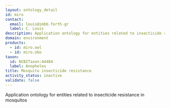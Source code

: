 ```yaml
---
layout: ontology_detail
id: miro
contact:
  email: louis@imbb.forth.gr
  label: C. Louis
description: Application ontology for entities related to insecticide resistance in mosquitos
domain: environment
products:
  - id: miro.owl
  - id: miro.obo
taxon:
  id: NCBITaxon:44484
  label: Anopheles
title: Mosquito insecticide resistance
activity_status: inactive
validate: false
---
```


Application ontology for entities related to insecticide resistance in mosquitos
